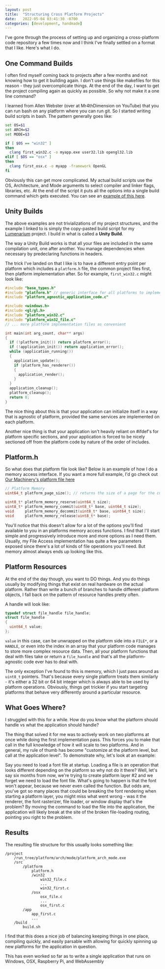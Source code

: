 ```yaml
---
layout: post
title:  "Structuring Cross Platform Projects"
date:   2022-05-04 03:41:30 -0700
categories: [development, handmade]
---
```


I've gone through the process of setting up and organizing a cross-platform code repository a few times now and I think I've finally settled on a format that I like. Here's what I do.

## One Command Builds
I often find myself coming back to projects after a few months and not knowing how to get it building again. I don't use things like makefiles for this reason - they just overcomplicate things. At the end of the day, I want to get the project compiling again as quickly as possible. So why not make it a one line command?

I learned from Allen Webster (over at Mr4thDimension on YouTube) that you can run bash on any platform where you can run git. So I started writing build scripts in bash. The pattern generally goes like:

```bash
set OS=$1
set ARCH=$2
set MODE=$3

if [ $OS == "win32" ]
then
  clang first_win32.c -o myapp.exe user32.lib opengl32.lib
elif [ $OS == "osx" ]
then
  clang first_osx.c -o myapp -framework OpenGL
fi
```

Obviously this can get more complicated. My actual build scripts use the OS, Architecture, and Mode arguments to select compiler and linker flags, libraries, etc. At the end of the script it puts all the options into a single build command which gets executed. You can see an [example of this here](https://gist.github.com/peter-slattery/7c9151b52f6f6142d50c5fe2bdc79fc5).

## Unity Builds

The above examples are not trivializations of my project structures, and the example I linked to is simply the copy-pasted build script for my [Lumenarium](/lumenarium/) project. I build in what is called a **Unity Build**. 

The way a Unity Build works is that all your files are included in the same compilation unit, one after another. You manage dependencies when necessary by predeclaring functions in headers. 

The trick I've landed on that I like is to have a different entry point per platform which includes a `platform.h` file, the common project files first, then platform implementation after. So for example, `first_win32.c` might look like:
```c
#include "base_types.h"
#include "platform.h" // generic interface for all platforms to implement
#include "platform_agnostic_application_code.c"

#include <windows.h>
#include <gl/gl.h>
#include "platform_win32.c"
#include "platform_win32_file.c"
// ... more platform implementation files as convenient

int main(int arg_count, char** args)
{
  if (!platform_init()) return platform_error();
  if (!application_init()) return application_error();
  while (application_running())
  {
    application_update();
    if (platform_has_renderer())
    {
      application_render();
    }
  }
  application_cleanup();
  platform_cleanup();
  return 0;
}

```

The nice thing about this is that your application can initialize itself in a way that is agnostic of platform, provided the same services are implemented on each platform.

Another nice thing is that your application isn't heavily reliant on #ifdef's for platform specific sections, and your application is forced to be nicely sectioned off from the platform code by nature of the order of includes.

## Platform.h

So what does that platform file look like? Below is an example of how I do a memory access interface. If you want a more full example, I'd go check out [Our Machinery's platform file here](https://ourmachinery.com/apidoc/foundation/os.h.html)

```c
// Platform Memory
uint64_t platform_page_size(); // returns the size of a page for the current platform

uint8_t* platform_memory_reserve(uint64_t size);
uint8_t* platform_memory_commit(uint8_t* base, uint64_t size);
void     platform_memory_decommit(uint8_t* base, uint64_t size);
void     platform_memory_release(uint8_t* base);
```

You'll notice that this doesn't allow for a lot of the options you'll find available to you in an platforms memory access functions. I find that I'll start simple and progressively introduce more and more options as I need them. Usually, my File Access implementation has quite a few parameters exposed since there's a lot of kinds of file operations you'll need. But memory almost always ends up looking like this.

## Platform Resources

At the end of the day though, you want to DO things. And you do things usually by modifying things that exist on real hardware on the actual platform. Rather than write a bunch of branches to handle different platform objects, I fall back on the pattern of resource handles pretty often.

A handle will look like:
```c
typedef struct file_handle file_handle;
struct file_handle
{
  uint64_t value;
};
```

`value` in this case, can be unwrapped on the platform side into a `FILE*`, or a `HANDLE`, or even into the index in an array that your platform code manages to store more complex resource data. Then, all your platform functions that deal with files take or return a `file_handle` and that's all the platform-agnostic code ever has to deal with.

The only exception I've found to this is memory, which I just pass around as `uint8_t` pointers. That's because every single platform treats them similarly - it's either a 32 bit or 64 bit integer which is always able to be used by platform operations. Obviously, things get trickier if you start targeting platforms that behave very differently around a particular resource.

## What Goes Where?

I struggled with this for a while. How do you know what the platform should handle vs what the application should handle?

The thing that solved it for me was to actively work on two platforms at once while doing the first implementation pass. This forces you to make that call in the full knowledge of how it will scale to two platforms. And in general, my rule of thumb has become "customize at the platform level, but call at the application level". To demonstrate why, let's look at an example:

Say you need to load a font file at startup. Loading a file is an operation that looks different depending on the platform so why not do it there? Well, let's say six months from now, we're trying to create platform layer #2 and we forget we need to load the font file. What's going to happen is that the font won't appear, because we never even called the function. But odds are, you've got so many places that could be breaking the font rendering when starting a platform layer, you might miss what went wrong - was it the renderer, the font rasterizer, file loader, or window display that's the problem? By moving the command to load the file into the application, the application will likely break at the site of the broken file-loading routing, pointing you right to the problem. 

## Results

The resulting file structure for this usually looks something like:
```
/project
    /run_tree/platform/arch/mode/platform_arch_mode.exe
    /src
        /platform
            platform.h
            /win32
                win32_file.c
                ...
                win32_first.c
            /osx
                osx_file.c
                ...
                osx_first.c
        /app
            app_first.c
            ...
    /build
        build.sh
```

I find that this does a nice job of balancing keeping things in one place, compiling quickly, and easily parsable with allowing for quickly spinning up new platforms for the application in question.

This has even worked so far as to write a single application that runs on Windows, OSX, Raspberry Pi, and WebAssembly
